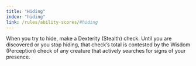 ```yaml
---
title: "Hiding"
index: "hiding"
link: /rules/ability-scores/#hiding
---
```

When you try to hide, make a Dexterity (Stealth) check. Until you are discovered or you stop hiding, that check’s total is contested by the Wisdom (Perception) check of any creature that actively searches for signs of your presence.
